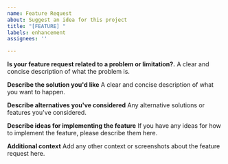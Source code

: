 ```yaml
---
name: Feature Request
about: Suggest an idea for this project
title: "[FEATURE] "
labels: enhancement
assignees: ''

---
```


**Is your feature request related to a problem or limitation?.**
A clear and concise description of what the problem is.

**Describe the solution you'd like**
A clear and concise description of what you want to happen.

**Describe alternatives you've considered**
Any alternative solutions or features you've considered.

**Describe ideas for implementing the feature**
If you have any ideas for how to implement the feature, please describe them here.

**Additional context**
Add any other context or screenshots about the feature request here.